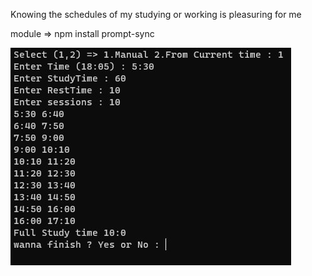 Knowing the schedules of my studying or working is pleasuring for me

module => npm install prompt-sync

![Alt text](image.png)
